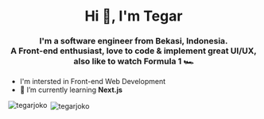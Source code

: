 <h1 align="center">Hi 👋, I'm Tegar</h1>
<h3 align="center">I'm a software engineer from Bekasi, Indonesia.<br>
A Front-end enthusiast, love to code & implement great UI/UX,
also like to watch Formula 1 🏎</h3>


- I'm intersted in Front-end Web Development
- 🌱 I’m currently learning **Next.js**

<p><img align="left" src="https://github-readme-stats.vercel.app/api/top-langs?username=tegarjoko&count_private=true&show_icons=true&locale=en&layout=compact" alt="tegarjoko" /></p>

<p>&nbsp;<img align="center" src="https://github-readme-stats.vercel.app/api?username=tegarjoko&show_icons=true&locale=en" alt="tegarjoko" /></p>

